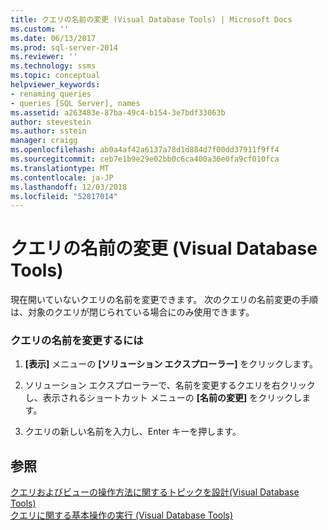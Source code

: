 ```yaml
---
title: クエリの名前の変更 (Visual Database Tools) | Microsoft Docs
ms.custom: ''
ms.date: 06/13/2017
ms.prod: sql-server-2014
ms.reviewer: ''
ms.technology: ssms
ms.topic: conceptual
helpviewer_keywords:
- renaming queries
- queries [SQL Server], names
ms.assetid: a263483e-87ba-49c4-b154-3e7bdf33063b
author: stevestein
ms.author: sstein
manager: craigg
ms.openlocfilehash: ab0a4af42a6137a78d1d884d7f00dd37911f9ff4
ms.sourcegitcommit: ceb7e1b9e29e02bb0c6ca400a36e0fa9cf010fca
ms.translationtype: MT
ms.contentlocale: ja-JP
ms.lasthandoff: 12/03/2018
ms.locfileid: "52817014"
---
```

# <a name="rename-queries-visual-database-tools"></a>クエリの名前の変更 (Visual Database Tools)
  現在開いていないクエリの名前を変更できます。 次のクエリの名前変更の手順は、対象のクエリが閉じられている場合にのみ使用できます。  
  
### <a name="to-rename-a-query"></a>クエリの名前を変更するには  
  
1.  **[表示]** メニューの **[ソリューション エクスプローラー]** をクリックします。  
  
2.  ソリューション エクスプローラーで、名前を変更するクエリを右クリックし、表示されるショートカット メニューの **[名前の変更]** をクリックします。  
  
3.  クエリの新しい名前を入力し、Enter キーを押します。  
  
## <a name="see-also"></a>参照  
 [クエリおよびビューの操作方法に関するトピックを設計&#40;Visual Database Tools&#41;](visual-database-tools.md)   
 [クエリに関する基本操作の実行 (Visual Database Tools)](perform-basic-operations-with-queries-visual-database-tools.md)  
  
  

